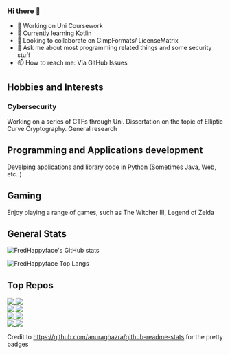 ### Hi there 👋

<!--
**FredHappyface/FredHappyface** is a ✨ _special_ ✨ repository because its `README.md` (this file) appears on your GitHub profile.

- 🤔 Looking for help with ...
- 😄 Pronouns: ...
- ⚡ Fun fact: ...
-->

- 🔭 Working on Uni Coursework 
- 🌱 Currently learning Kotlin
- 👯 Looking to collaborate on GimpFormats/ LicenseMatrix
- 💬 Ask me about most programming related things and some security stuff  
- 📫 How to reach me: Via GitHub Issues 


## Hobbies and Interests 
### Cybersecurity 
Working on a series of CTFs through Uni. Dissertation on the topic of Elliptic Curve Cryptography. General research 

## Programming and Applications development 
Develping applications and library code in Python (Sometimes Java, Web, etc..)

## Gaming 
Enjoy playing a range of games, such as The Witcher III, Legend of Zelda 


## General Stats

![FredHappyface's GitHub stats](https://github-readme-stats.vercel.app/api?username=FredHappyface&count_private=true&show_icons=true&theme=radical)

![FredHappyface Top Langs](https://github-readme-stats.vercel.app/api/top-langs/?username=FredHappyface&langs_count=8&theme=radical&layout=compact&card_width=445)

## Top Repos 

<a href="https://github.com/FredHappyface/VSCode.OSKeybindings">
  <img align="top" src="https://github-readme-stats.vercel.app/api/pin/?username=FredHappyface&theme=radical&repo=VSCode.OSKeybindings" />
</a>
<a href="https://github.com/FredHappyface/CPP.ImageEncoder">
  <img align="top" src="https://github-readme-stats.vercel.app/api/pin/?username=FredHappyface&theme=radical&repo=CPP.ImageEncoder" />
</a>
<br>

<a href="https://github.com/FHPythonUtils/LayeredImage">
  <img align="top" src="https://github-readme-stats.vercel.app/api/pin/?username=FHPythonUtils&theme=radical&repo=LayeredImage" />
</a>
<a href="https://github.com/FHPythonUtils/FHMake">
  <img align="top" src="https://github-readme-stats.vercel.app/api/pin/?username=FHPythonUtils&theme=radical&repo=FHMake" />
</a>
<br>

<a href="https://github.com/FHPythonUtils/SimpleSecurity">
  <img align="top" src="https://github-readme-stats.vercel.app/api/pin/?username=FHPythonUtils&theme=radical&repo=SimpleSecurity" />
</a>
<a href="https://github.com/FHPythonUtils/Cli2Gui">
  <img align="top" src="https://github-readme-stats.vercel.app/api/pin/?username=FHPythonUtils&theme=radical&repo=Cli2Gui" />
</a>
<br>

<a href="https://github.com/FHPythonUtils/BlendModes">
  <img align="top" src="https://github-readme-stats.vercel.app/api/pin/?username=FHPythonUtils&theme=radical&repo=BlendModes" />
</a>
<a href="https://github.com/FHPythonUtils/AnsiToImg">
  <img align="top" src="https://github-readme-stats.vercel.app/api/pin/?username=FHPythonUtils&theme=radical&repo=AnsiToImg" />
</a>
<br>




Credit to https://github.com/anuraghazra/github-readme-stats for the pretty badges 
